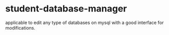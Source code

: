 # student-database-manager
applicable to edit any type of databases on mysql with a good interface for modifications.
